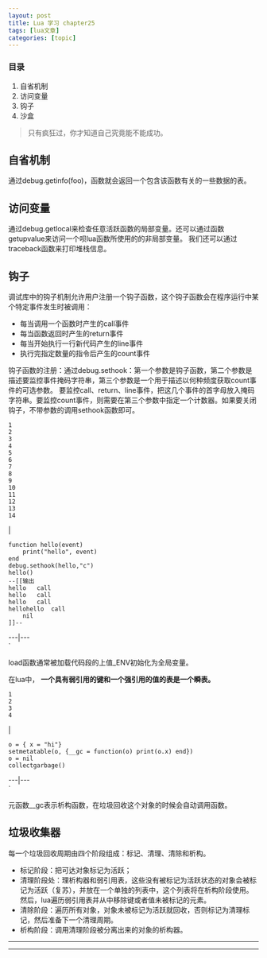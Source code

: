```yaml
---
layout: post
title: Lua 学习 chapter25  
tags: [lua文章]
categories: [topic]
---
```

### 目录

  1. 自省机制
  2. 访问变量
  3. 钩子
  4. 沙盒

> 只有疯狂过，你才知道自己究竟能不能成功。

## 自省机制

通过debug.getinfo(foo)，函数就会返回一个包含该函数有关的一些数据的表。

## 访问变量

通过debug.getlocal来检查任意活跃函数的局部变量。还可以通过函数getupvalue来访问一个呗lua函数所使用的的非局部变量。
我们还可以通过traceback函数来打印堆栈信息。

## 钩子

调试库中的钩子机制允许用户注册一个钩子函数，这个钩子函数会在程序运行中某个特定事件发生时被调用：

  * 每当调用一个函数时产生的call事件
  * 每当函数返回时产生的return事件
  * 每当开始执行一行新代码产生的line事件
  * 执行完指定数量的指令后产生的count事件

钩子函数的注册：通过debug.sethook：第一个参数是钩子函数，第二个参数是描述要监控事件掩码字符串，第三个参数是一个用于描述以何种频度获取count事件的可选参数。
要监控call、return、line事件，把这几个事件的首字母放入掩码字符串。要监控count事件，则需要在第三个参数中指定一个计数器。如果要关闭钩子，不带参数的调用sethook函数即可。

    
    
    1
    2
    3
    4
    5
    6
    7
    8
    9
    10
    11
    12
    13
    14
    

|

    
    
    function hello(event)
        print("hello", event)
    end
    debug.sethook(hello,"c")
    hello()
    --[[输出
    hello	call
    hello	call
    hello	call
    hellohello	call
    	nil
    ]]--
    
    
      
  
---|---  
`

load函数通常被加载代码段的上值_ENV初始化为全局变量。

在lua中， **一个具有弱引用的键和一个强引用的值的表是一个瞬表。**

    
    
    1
    2
    3
    4
    

|

    
    
    o = { x = "hi"}
    setmetatable(o, {__gc = function(o) print(o.x) end})
    o = nil
    collectgarbage()
      
  
---|---  
`

元函数__gc表示析构函数，在垃圾回收这个对象的时候会自动调用函数。

## 垃圾收集器

每一个垃圾回收周期由四个阶段组成：标记、清理、清除和析构。

  * 标记阶段：把可达对象标记为活跃；
  * 清理阶段处：理析构器和弱引用表，这些没有被标记为活跃状态的对象会被标记为活跃（复苏），并放在一个单独的列表中，这个列表将在析构阶段使用。然后，lua遍历弱引用表并从中移除键或者值未被标记的元素。
  * 清除阶段：遍历所有对象，对象未被标记为活跃就回收，否则标记为清理标记，然后准备下一个清理周期。
  * 析构阶段：调用清理阶段被分离出来的对象的析构器。

* * *

* * *